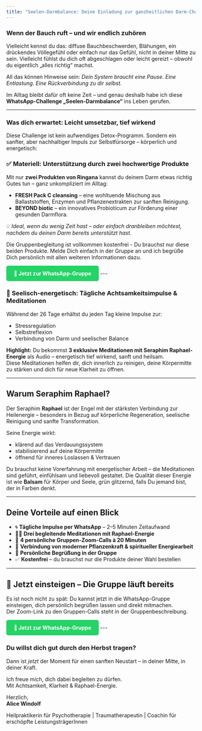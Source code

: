 ```yaml
---
title: "Seelen-Darmbalance: Deine Einladung zur ganzheitlichen Darm-Challenge im September"
---
```


### Wenn der Bauch ruft – und wir endlich zuhören

Vielleicht kennst du das: diffuse Bauchbeschwerden, Blähungen, ein drückendes Völlegefühl oder einfach nur das Gefühl, nicht in deiner Mitte zu sein. Vielleicht fühlst du dich oft abgeschlagen oder leicht gereizt – obwohl du eigentlich „alles richtig“ machst.

All das können Hinweise sein: *Dein System braucht eine Pause. Eine Entlastung. Eine Rückverbindung zu dir selbst.*

Im Alltag bleibt dafür oft keine Zeit – und genau deshalb habe ich diese **WhatsApp-Challenge „Seelen-Darmbalance“** ins Leben gerufen.

---

### Was dich erwartet: Leicht umsetzbar, tief wirkend

Diese Challenge ist kein aufwendiges Detox-Programm. Sondern ein sanfter, aber nachhaltiger Impuls zur Selbstfürsorge – körperlich und energetisch:

### ✅ **Materiell: Unterstützung durch zwei hochwertige Produkte**
Mit nur **zwei Produkten von Ringana** kannst du deinem Darm etwas richtig Gutes tun – ganz unkompliziert im Alltag:

- **FRESH Pack C cleansing** – eine wohltuende Mischung aus Ballaststoffen, Enzymen und Pflanzenextrakten zur sanften Reinigung.  
- **BEYOND biotic** – ein innovatives Probioticum zur Förderung einer gesunden Darmflora.

💡 *Ideal, wenn du wenig Zeit hast – oder einfach dranbleiben möchtest, nachdem du deinen Darm bereits unterstützt hast.*

Die Gruppenbegleitung ist vollkommen kostenfrei - Du brauchst nur diese beiden Produkte. Melde Dich einfach in der Gruppe an und ich begrüße Dich persönlich mit allen weiteren Informationen dazu. 

<a href="https://chat.whatsapp.com/GCi1vcZNETp0B6prt3B2Bn" target="_blank" style="display: inline-block; background-color: #25D366; color: white; padding: 12px 20px; border-radius: 5px; text-decoration: none; font-weight: bold;">
📲 Jetzt zur WhatsApp-Gruppe
</a>
---

### 🌿 **Seelisch-energetisch: Tägliche Achtsamkeitsimpulse & Meditationen**

Während der 26 Tage erhältst du jeden Tag kleine Impulse zur:

- Stressregulation  
- Selbstreflexion  
- Verbindung von Darm und seelischer Balance

**Highlight:** Du bekommst **3 exklusive Meditationen mit Seraphim Raphael-Energie** als Audio – energetisch tief wirkend, sanft und heilsam.  
Diese Meditationen helfen dir, dich innerlich zu reinigen, deine Körpermitte zu stärken und dich für neue Klarheit zu öffnen.

---

## Warum Seraphim Raphael?

Der Seraphim **Raphael** ist der Engel mit der stärksten Verbindung zur Heilenergie – besonders in Bezug auf körperliche Regeneration, seelische Reinigung und sanfte Transformation.

Seine Energie wirkt:

- klärend auf das Verdauungssystem  
- stabilisierend auf deine Körpermitte  
- öffnend für inneres Loslassen & Vertrauen

Du brauchst keine Vorerfahrung mit energetischer Arbeit – die Meditationen sind geführt, einfühlsam und liebevoll gestaltet. Die Qualität dieser Energie ist wie **Balsam** für Körper und Seele, grün glitzernd, falls Du jemand bist, der in Farben denkt. 

---

## Deine Vorteile auf einen Blick

- 🌀 **Tägliche Impulse per WhatsApp** – 2–5 Minuten Zeitaufwand  
- 🧘‍♀️ **Drei begleitende Meditationen mit Raphael-Energie**  
- 💬 **4 persönliche Gruppen-Zoom-Calls à 20 Minuten**  
- 🌱 **Verbindung von moderner Pflanzenkraft & spiritueller Energiearbeit**  
- 👥 **Persönliche Begrüßung in der Gruppe**  
- ✅ **Kostenfrei** – du brauchst nur die Produkte deiner Wahl bestellen

---

## 📲 Jetzt einsteigen – Die Gruppe läuft bereits

Es ist noch nicht zu spät: Du kannst jetzt in die WhatsApp-Gruppe einsteigen, dich persönlich begrüßen lassen und direkt mitmachen.  
Der Zoom-Link zu den Gruppen-Calls steht in der Gruppenbeschreibung.

<a href="https://chat.whatsapp.com/GCi1vcZNETp0B6prt3B2Bn" target="_blank" style="display: inline-block; background-color: #25D366; color: white; padding: 12px 20px; border-radius: 5px; text-decoration: none; font-weight: bold;">
📲 Jetzt zur WhatsApp-Gruppe
</a>
---

### Du willst dich gut durch den Herbst tragen?

Dann ist *jetzt* der Moment für einen sanften Neustart – in deiner Mitte, in deiner Kraft.

Ich freue mich, dich dabei begleiten zu dürfen.  
Mit Achtsamkeit, Klarheit & Raphael-Energie.

Herzlich,  
**Alice Windolf**

Heilpraktikerin für Psychotherapie | Traumatherapeutin | Coachin für erschöpfte LeistungsträgerInnen
```

